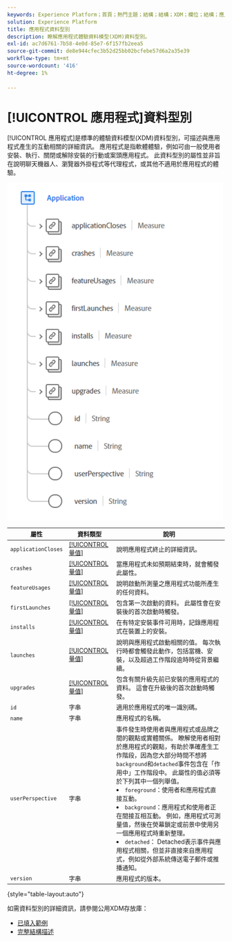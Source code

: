 ```yaml
---
keywords: Experience Platform；首頁；熱門主題；結構；結構；XDM；欄位；結構；應用程式；資料型別；資料型別；
solution: Experience Platform
title: 應用程式資料型別
description: 瞭解應用程式體驗資料模型(XDM)資料型別。
exl-id: ac7d6761-7b58-4e0d-85e7-6f157fb2eea5
source-git-commit: de8e944cfec3b52d25bb02bcfebe57d6a2a35e39
workflow-type: tm+mt
source-wordcount: '416'
ht-degree: 1%

---
```


# [!UICONTROL 應用程式]資料型別

[!UICONTROL 應用程式]是標準的體驗資料模型(XDM)資料型別，可描述與應用程式產生的互動相關的詳細資訊。 應用程式是指軟體體驗，例如可由一般使用者安裝、執行、關閉或解除安裝的行動或案頭應用程式。 此資料型別的屬性並非旨在說明聊天機器人、瀏覽器外掛程式等代理程式，或其他不適用於應用程式的體驗。

<img src="../images/data-types/application.PNG" width="500" /><br />

| 屬性 | 資料類型 | 說明 |
| --- | --- | --- |
| `applicationCloses` | [[!UICONTROL 量值]](./measure.md) | 說明應用程式終止的詳細資訊。 |
| `crashes` | [[!UICONTROL 量值]](./measure.md) | 當應用程式未如預期結束時，就會觸發此屬性。 |
| `featureUsages` | [[!UICONTROL 量值]](./measure.md) | 說明啟動所測量之應用程式功能所產生的任何資料。 |
| `firstLaunches` | [[!UICONTROL 量值]](./measure.md) | 包含第一次啟動的資料。 此屬性會在安裝後的首次啟動時觸發。 |
| `installs` | [[!UICONTROL 量值]](./measure.md) | 在有特定安裝事件可用時，記錄應用程式在裝置上的安裝。 |
| `launches` | [[!UICONTROL 量值]](./measure.md) | 說明與應用程式啟動相關的值。 每次執行時都會觸發此動作，包括當機、安裝，以及超過工作階段逾時時從背景繼續。 |
| `upgrades` | [[!UICONTROL 量值]](./measure.md) | 包含有關升級先前已安裝的應用程式的資料。 這會在升級後的首次啟動時觸發。 |
| `id` | 字串 | 適用於應用程式的唯一識別碼。 |
| `name` | 字串 | 應用程式的名稱。 |
| `userPerspective` | 字串 | 事件發生時使用者與應用程式或品牌之間的觀點或實體關係。 瞭解使用者相對於應用程式的觀點，有助於準確產生工作階段，因為您大部分時間不想將`background`和`detached`事件包含在「作用中」工作階段中。 此屬性的值必須等於下列其中一個列舉值。 <li> `foreground`：使用者和應用程式直接互動。 </li> <li> `background`：應用程式和使用者正在間接互相互動。 例如，應用程式可測量值，然後在熒幕鎖定或前景中使用另一個應用程式時重新整理。  </li> <li> `detached`： Detached表示事件與應用程式相關，但並非直接來自應用程式，例如從外部系統傳送電子郵件或推播通知。 |
| `version` | 字串 | 應用程式的版本。 |

{style="table-layout:auto"}

如需資料型別的詳細資訊，請參閱公用XDM存放庫：

* [已填入範例](https://github.com/adobe/xdm/blob/master/components/datatypes/channels/application.example.1.json)
* [完整結構描述](https://github.com/adobe/xdm/blob/master/components/datatypes/channels/application.schema.json)
